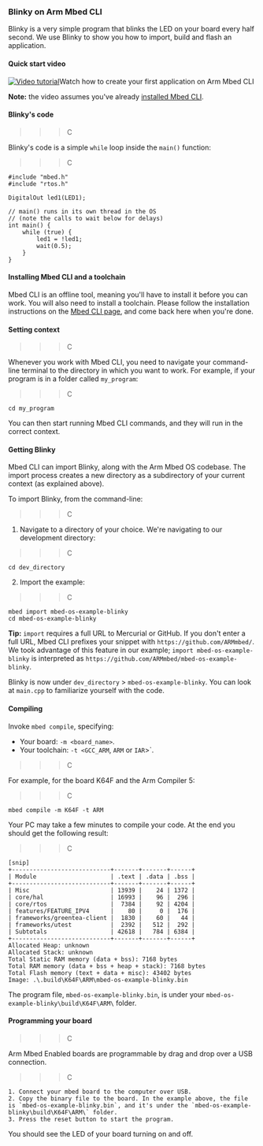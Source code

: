 ### Blinky on Arm Mbed CLI

Blinky is a very simple program that blinks the LED on your board every half second. We use Blinky to show you how to import, build and flash an application.

#### Quick start video

<span class="images">[![Video tutorial](http://img.youtube.com/vi/PI1Kq9RSN_Y/0.jpg)](https://www.youtube.com/watch?v=PI1Kq9RSN_Y)<span>Watch how to create your first application on Arm Mbed CLI</span></span>

<span class="notes">**Note:** the video assumes you've already [installed Mbed CLI](#installing-mbed-cli-and-a-toolchain).

#### Blinky's code

>>> C
>>>

Blinky's code is a simple `while` loop inside the `main()` function:

>>> C
```
#include "mbed.h"
#include "rtos.h"

DigitalOut led1(LED1);

// main() runs in its own thread in the OS
// (note the calls to wait below for delays)
int main() {
    while (true) {
        led1 = !led1;
        wait(0.5);
    }
}
```
>>>

#### Installing Mbed CLI and a toolchain

Mbed CLI is an offline tool, meaning you'll have to install it before you can work. You will also need to install a toolchain. Please follow the installation instructions on the [Mbed CLI page](../dev_tools/cli.md), and come back here when you're done.

#### Setting context

>>> C
>>>

Whenever you work with Mbed CLI, you need to navigate your command-line terminal to the directory in which you want to work. For example, if your program is in a folder called ``my_program``:

>>> C
```
cd my_program
```
>>>

You can then start running Mbed CLI commands, and they will run in the correct context.

#### Getting Blinky

Mbed CLI can import Blinky, along with the Arm Mbed OS codebase. The import process creates a new directory as a subdirectory of your current context (as explained above).

To import Blinky, from the command-line:

>>> C
>>>

1. Navigate to a directory of your choice. We're navigating to our development directory:

  >>> C
  ```
  cd dev_directory
  ```
  >>>

2. Import the example:

  >>> C
  ```
  mbed import mbed-os-example-blinky
  cd mbed-os-example-blinky
  ```
  >>>

<span class="tips">**Tip:** `import` requires a full URL to Mercurial or GitHub. If you don't enter a full URL, Mbed CLI prefixes your snippet with `https://github.com/ARMmbed/`. We took advantage of this feature in our example; `import mbed-os-example-blinky` is interpreted as `https://github.com/ARMmbed/mbed-os-example-blinky`.</span>

Blinky is now under `dev_directory` > `mbed-os-example-blinky`. You can look at `main.cpp` to familiarize yourself with the code.

#### Compiling

Invoke `mbed compile`, specifying:

* Your board: `-m <board_name>`.
* Your toolchain: `-t <GCC_ARM`, `ARM` or `IAR`>`.

>>> C
>>>

For example, for the board K64F and the Arm Compiler 5:

>>> C
```
mbed compile -m K64F -t ARM
```
>>>

Your PC may take a few minutes to compile your code. At the end you should get the following result:

>>> C
```
[snip]
+----------------------------+-------+-------+------+
| Module                     | .text | .data | .bss |
+----------------------------+-------+-------+------+
| Misc                       | 13939 |    24 | 1372 |
| core/hal                   | 16993 |    96 |  296 |
| core/rtos                  |  7384 |    92 | 4204 |
| features/FEATURE_IPV4      |    80 |     0 |  176 |
| frameworks/greentea-client |  1830 |    60 |   44 |
| frameworks/utest           |  2392 |   512 |  292 |
| Subtotals                  | 42618 |   784 | 6384 |
+----------------------------+-------+-------+------+
Allocated Heap: unknown
Allocated Stack: unknown
Total Static RAM memory (data + bss): 7168 bytes
Total RAM memory (data + bss + heap + stack): 7168 bytes
Total Flash memory (text + data + misc): 43402 bytes
Image: .\.build\K64F\ARM\mbed-os-example-blinky.bin             
```
>>>

The program file, `mbed-os-example-blinky.bin`, is under your `mbed-os-example-blinky\build\K64F\ARM\` folder.

#### Programming your board

>>> C
>>>

Arm Mbed Enabled boards are programmable by drag and drop over a USB connection.

>>> C
```
1. Connect your mbed board to the computer over USB.
2. Copy the binary file to the board. In the example above, the file is `mbed-os-example-blinky.bin`, and it's under the `mbed-os-example-blinky\build\K64F\ARM\` folder.
3. Press the reset button to start the program.
```
>>>

You should see the LED of your board turning on and off.
